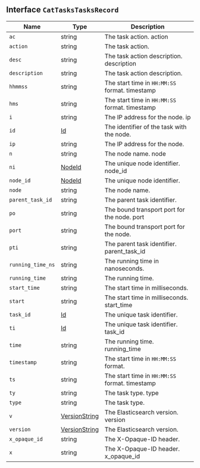 ## Interface `CatTasksTasksRecord`

| Name | Type | Description |
| - | - | - |
| `ac` | string | The task action. action |
| `action` | string | The task action. |
| `desc` | string | The task action description. description |
| `description` | string | The task action description. |
| `hhmmss` | string | The start time in `HH:MM:SS` format. timestamp |
| `hms` | string | The start time in `HH:MM:SS` format. timestamp |
| `i` | string | The IP address for the node. ip |
| `id` | [Id](./Id.md) | The identifier of the task with the node. |
| `ip` | string | The IP address for the node. |
| `n` | string | The node name. node |
| `ni` | [NodeId](./NodeId.md) | The unique node identifier. node_id |
| `node_id` | [NodeId](./NodeId.md) | The unique node identifier. |
| `node` | string | The node name. |
| `parent_task_id` | string | The parent task identifier. |
| `po` | string | The bound transport port for the node. port |
| `port` | string | The bound transport port for the node. |
| `pti` | string | The parent task identifier. parent_task_id |
| `running_time_ns` | string | The running time in nanoseconds. |
| `running_time` | string | The running time. |
| `start_time` | string | The start time in milliseconds. |
| `start` | string | The start time in milliseconds. start_time |
| `task_id` | [Id](./Id.md) | The unique task identifier. |
| `ti` | [Id](./Id.md) | The unique task identifier. task_id |
| `time` | string | The running time. running_time |
| `timestamp` | string | The start time in `HH:MM:SS` format. |
| `ts` | string | The start time in `HH:MM:SS` format. timestamp |
| `ty` | string | The task type. type |
| `type` | string | The task type. |
| `v` | [VersionString](./VersionString.md) | The Elasticsearch version. version |
| `version` | [VersionString](./VersionString.md) | The Elasticsearch version. |
| `x_opaque_id` | string | The X-Opaque-ID header. |
| `x` | string | The X-Opaque-ID header. x_opaque_id |
